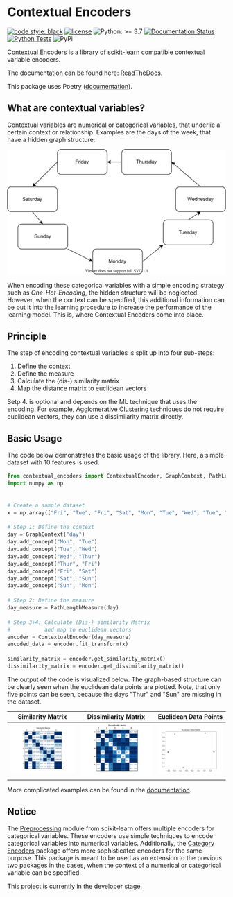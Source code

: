 # Contextual Encoders
[![code style: black](https://img.shields.io/badge/code%20style-black-000000.svg)](https://github.com/psf/black)
[![license](https://img.shields.io/badge/license-Apache%202.0-green.svg)](https://opensource.org/licenses/Apache-2.0)
![Python: >= 3.7](https://img.shields.io/badge/python-^3.7-blue)
[![Documentation Status](https://readthedocs.org/projects/contextual-encoders/badge/?version=latest)](https://contextual-encoders.readthedocs.io/en/latest/?badge=latest)
[![Python Tests](https://github.com/StuttgarterDotNet/contextual-encoders/actions/workflows/python.yml/badge.svg?branch=main)](https://github.com/StuttgarterDotNet/contextual-encoders/actions/workflows/python.yml)
![PyPi](https://img.shields.io/pypi/v/contextual-encoders?color=blue)

Contextual Encoders is a library of [scikit-learn](https://scikit-learn.org/stable) compatible contextual variable encoders.

The documentation can be found here: [ReadTheDocs](https://contextual-encoders.readthedocs.io).

This package uses Poetry ([documentation](https://python-poetry.org/docs/)).

## What are contextual variables?
Contextual variables are numerical or categorical variables, that underlie a certain context or relationship.
Examples are the days of the week, that have a hidden graph structure:

<p align="center">
<img src="https://raw.githubusercontent.com/StuttgarterDotNet/contextual-encoders/main/docs/_static/weekdays.svg" alt="">
</p>

When encoding these categorical variables with a simple encoding strategy such as <em>One-Hot-Encoding</em>, the hidden structure will be neglected.
However, when the context can be specified, this additional information can be put it into the learning procedure to increase the performance of the learning model.
This is, where Contextual Encoders come into place.

## Principle
The step of encoding contextual variables is split up into four sub-steps:

1) Define the context
2) Define the measure
3) Calculate the (dis-) similarity matrix
4) Map the distance matrix to euclidean vectors

Setp 4. is optional and depends on the ML technique that uses the encoding.
For example, [Agglomerative Clustering](https://scikit-learn.org/stable/modules/generated/sklearn.cluster.AgglomerativeClustering.html) 
techniques do not require euclidean vectors, they can use a dissimilarity matrix directly.

## Basic Usage

The code below demonstrates the basic usage of the library.
Here, a simple dataset with 10 features is used.

```python
from contextual_encoders import ContextualEncoder, GraphContext, PathLengthMeasure
import numpy as np


# Create a sample dataset
x = np.array(["Fri", "Tue", "Fri", "Sat", "Mon", "Tue", "Wed", "Tue", "Fri", "Fri"])

# Step 1: Define the context
day = GraphContext("day")
day.add_concept("Mon", "Tue")
day.add_concept("Tue", "Wed")
day.add_concept("Wed", "Thur")
day.add_concept("Thur", "Fri")
day.add_concept("Fri", "Sat")
day.add_concept("Sat", "Sun")
day.add_concept("Sun", "Mon")

# Step 2: Define the measure
day_measure = PathLengthMeasure(day)

# Step 3+4: Calculate (Dis-) similarity Matrix
#           and map to euclidean vectors
encoder = ContextualEncoder(day_measure)
encoded_data = encoder.fit_transform(x)

similarity_matrix = encoder.get_similarity_matrix()
dissimilarity_matrix = encoder.get_dissimilarity_matrix()
```

The output of the code is visualized below.
The graph-based structure can be clearly seen when the euclidean data points are plotted.
Note, that only five points can be seen, because the days "Thur" and "Sun" are missing in the dataset.

Similarity Matrix          |  Dissimilarity Matrix     |  Euclidean Data Points
:-------------------------:|:-------------------------:|:-------------------------:
![](https://github.com/StuttgarterDotNet/contextual-encoders/blob/main/docs/_static/readme_example_similarity_matrix.png?raw=true)  |  ![](https://github.com/StuttgarterDotNet/contextual-encoders/blob/main/docs/_static/readme_example_dissimilarity_matrix.png?raw=true)  | ![](https://github.com/StuttgarterDotNet/contextual-encoders/blob/main/docs/_static/readme_example_euclidean_data_points.png?raw=true)

More complicated examples can be found in the [documentation](https://contextual-encoders.readthedocs.io/en/latest/examples.html).

## Notice
The [Preprocessing](https://scikit-learn.org/stable/modules/classes.html#module-sklearn.preprocessing) module from scikit-learn offers multiple encoders for categorical variables.
These encoders use simple techniques to encode categorical variables into numerical variables.
Additionally, the [Category Encoders](http://contrib.scikit-learn.org/category_encoders) package offers more sophisticated encoders for the same purpose.
This package is meant to be used as an extension to the previous two packages in the cases, when the context of a numerical or categorical variable can be specified.

This project is currently in the developer stage.
